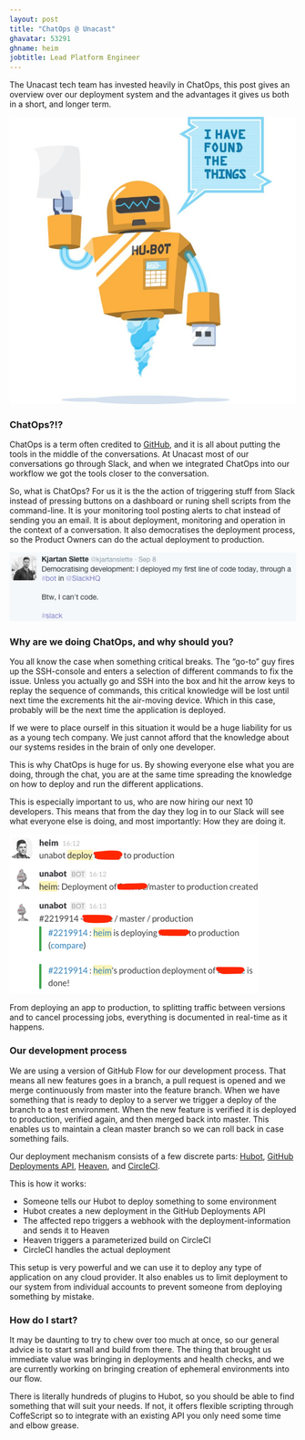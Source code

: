 ```yaml
---
layout: post
title: "ChatOps @ Unacast"
ghavatar: 53291
ghname: heim
jobtitle: Lead Platform Engineer
---
```


<div class="message">
  The Unacast tech team has invested heavily in ChatOps, this post gives an overview over our deployment system and the advantages it gives us both in a short, and longer term.
</div>

![Hubot](/public/images/hubot.jpg)

### ChatOps?!?
ChatOps is a term often credited to <a href="https://www.youtube.com/watch?v=NST3u-GjjFw">GitHub</a>, and it is all about putting the tools in the middle of the conversations. At Unacast most of our conversations go through Slack, and when we integrated ChatOps into our workflow we got the tools closer to the conversation.

So, what is ChatOps? For us it is the the action of triggering stuff from Slack instead of pressing buttons on a dashboard or runing shell scripts from the command-line. It is your monitoring tool posting alerts to chat instead of sending you an email. It is about deployment, monitoring and operation in the context of a conversation. It also democratises the deployment process, so the Product Owners can do the actual deployment to production.

![Kjartan deploys](/public/images/kjartan_deploys.png) 


### Why are we doing ChatOps, and why should you?
You all know the case when something critical breaks. The “go-to” guy fires up the SSH-console and enters a selection of different commands to fix the issue. Unless you actually go and SSH into the box and hit the arrow keys to replay the sequence of commands, this critical knowledge will be lost until next time the excrements hit the air-moving device. Which in this case, probably will be the next time the application is deployed. 

If we were to place ourself in this situation it would be a huge liability for us as a young tech company. We just cannot afford that the knowledge about our systems resides in the brain of only one developer. 

This is why ChatOps is huge for us. By showing everyone else what you are doing, through the chat, you are at the same time spreading the knowledge on how to deploy and run the different applications. 

This is especially important to us, who are now hiring our next 10 developers. This means that from the day they log in to our Slack will see what everyone else is doing, and most importantly: How they are doing it. 

![heim deploys](/public/images/heim_deploys.png)

From deploying an app to production, to splitting traffic between versions and to cancel processing jobs, everything is documented in real-time as it happens.

### Our development process

We are using a version of GitHub Flow for our development process. That means all new features goes in a branch, a pull request is opened and we merge continuously from master into the feature branch. When we have something that is ready to deploy to a server we trigger a deploy of the branch to a test environment. When the new feature is verified it is deployed to production, verified again, and then merged back into master. This enables us to maintain a clean master branch so we can roll back in case something fails.

Our deployment mechanism consists of a few discrete parts: <a href="https://hubot.gitub.com/">Hubot</a>, <a href="https://developer.github.com/v3/repos/deployments/">GitHub Deployments API</a>, <a href="https://github.com/atmos/heaven">Heaven</a>, and <a href="https://circleci.com/">CircleCI</a>.

This is how it works:

* Someone tells our Hubot to deploy something to some environment
* Hubot creates a new deployment in the GitHub Deployments API
* The affected repo triggers a webhook with the deployment-information and sends it to Heaven
* Heaven triggers a parameterized build on CircleCI
* CircleCI handles the actual deployment

This setup is very powerful and we can use it to deploy any type of application on any cloud provider. It also enables us to limit deployment to our system from individual accounts to prevent someone from deploying something by mistake.

### How do I start?

It may be daunting to try to chew over too much at once, so our general advice is to start small and build from there. The thing that brought us immediate value was bringing in deployments and health checks, and we are currently working on bringing creation of ephemeral environments into our flow. 

There is literally hundreds of plugins to Hubot, so you should be able to find something that will suit your needs. If not, it offers flexible scripting through CoffeScript so to integrate with an existing API you only need some time and elbow grease.



